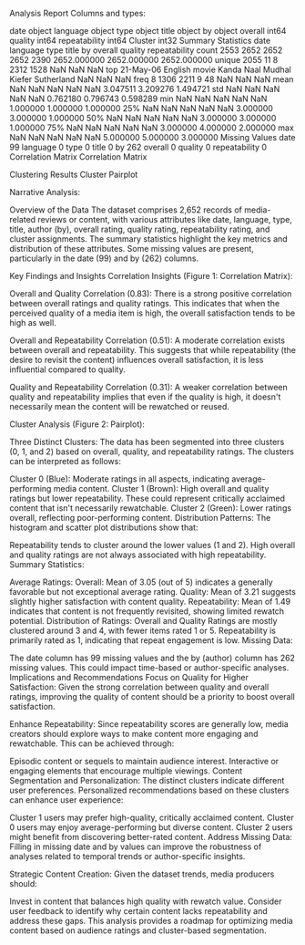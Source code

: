 Analysis Report
Columns and types:

date             object
language         object
type             object
title            object
by               object
overall           int64
quality           int64
repeatability     int64
Cluster           int32
Summary Statistics
             date language   type              title                 by      overall      quality  repeatability
count        2553     2652   2652               2652               2390  2652.000000  2652.000000    2652.000000
unique       2055       11      8               2312               1528          NaN          NaN            NaN
top     21-May-06  English  movie  Kanda Naal Mudhal  Kiefer Sutherland          NaN          NaN            NaN
freq            8     1306   2211                  9                 48          NaN          NaN            NaN
mean          NaN      NaN    NaN                NaN                NaN     3.047511     3.209276       1.494721
std           NaN      NaN    NaN                NaN                NaN     0.762180     0.796743       0.598289
min           NaN      NaN    NaN                NaN                NaN     1.000000     1.000000       1.000000
25%           NaN      NaN    NaN                NaN                NaN     3.000000     3.000000       1.000000
50%           NaN      NaN    NaN                NaN                NaN     3.000000     3.000000       1.000000
75%           NaN      NaN    NaN                NaN                NaN     3.000000     4.000000       2.000000
max           NaN      NaN    NaN                NaN                NaN     5.000000     5.000000       3.000000
Missing Values
date              99
language           0
type               0
title              0
by               262
overall            0
quality            0
repeatability      0
Correlation Matrix
Correlation Matrix

Clustering Results
Cluster Pairplot


Narrative Analysis:

Overview of the Data
The dataset comprises 2,652 records of media-related reviews or content, with various attributes like date, language, type, title, author (by), overall rating, quality rating, repeatability rating, and cluster assignments. The summary statistics highlight the key metrics and distribution of these attributes. Some missing values are present, particularly in the date (99) and by (262) columns.

Key Findings and Insights
Correlation Insights (Figure 1: Correlation Matrix):

Overall and Quality Correlation (0.83):
There is a strong positive correlation between overall ratings and quality ratings. This indicates that when the perceived quality of a media item is high, the overall satisfaction tends to be high as well.

Overall and Repeatability Correlation (0.51):
A moderate correlation exists between overall and repeatability. This suggests that while repeatability (the desire to revisit the content) influences overall satisfaction, it is less influential compared to quality.

Quality and Repeatability Correlation (0.31):
A weaker correlation between quality and repeatability implies that even if the quality is high, it doesn't necessarily mean the content will be rewatched or reused.

Cluster Analysis (Figure 2: Pairplot):

Three Distinct Clusters: The data has been segmented into three clusters (0, 1, and 2) based on overall, quality, and repeatability ratings. The clusters can be interpreted as follows:

Cluster 0 (Blue): Moderate ratings in all aspects, indicating average-performing media content.
Cluster 1 (Brown): High overall and quality ratings but lower repeatability. These could represent critically acclaimed content that isn't necessarily rewatchable.
Cluster 2 (Green): Lower ratings overall, reflecting poor-performing content.
Distribution Patterns: The histogram and scatter plot distributions show that:

Repeatability tends to cluster around the lower values (1 and 2).
High overall and quality ratings are not always associated with high repeatability.
Summary Statistics:

Average Ratings:
Overall: Mean of 3.05 (out of 5) indicates a generally favorable but not exceptional average rating.
Quality: Mean of 3.21 suggests slightly higher satisfaction with content quality.
Repeatability: Mean of 1.49 indicates that content is not frequently revisited, showing limited rewatch potential.
Distribution of Ratings:
Overall and Quality Ratings are mostly clustered around 3 and 4, with fewer items rated 1 or 5.
Repeatability is primarily rated as 1, indicating that repeat engagement is low.
Missing Data:

The date column has 99 missing values and the by (author) column has 262 missing values. This could impact time-based or author-specific analyses.
Implications and Recommendations
Focus on Quality for Higher Satisfaction:
Given the strong correlation between quality and overall ratings, improving the quality of content should be a priority to boost overall satisfaction.

Enhance Repeatability:
Since repeatability scores are generally low, media creators should explore ways to make content more engaging and rewatchable. This can be achieved through:

Episodic content or sequels to maintain audience interest.
Interactive or engaging elements that encourage multiple viewings.
Content Segmentation and Personalization:
The distinct clusters indicate different user preferences. Personalized recommendations based on these clusters can enhance user experience:

Cluster 1 users may prefer high-quality, critically acclaimed content.
Cluster 0 users may enjoy average-performing but diverse content.
Cluster 2 users might benefit from discovering better-rated content.
Address Missing Data:
Filling in missing date and by values can improve the robustness of analyses related to temporal trends or author-specific insights.

Strategic Content Creation:
Given the dataset trends, media producers should:

Invest in content that balances high quality with rewatch value.
Consider user feedback to identify why certain content lacks repeatability and address these gaps.
This analysis provides a roadmap for optimizing media content based on audience ratings and cluster-based segmentation.
